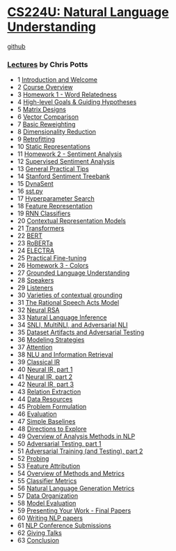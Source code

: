 # [CS224U: Natural Language Understanding](http://web.stanford.edu/class/cs224u/)

[github](https://github.com/cgpotts/cs224u)

### [Lectures](https://www.youtube.com/user/stanfordonline/videos) by Chris Potts
- 1 [Introduction and Welcome](https://www.youtube.com/watch?v=rha64cQRLs8)
- 2 [Course Overview](https://www.youtube.com/watch?v=2w_qYPxuzeA)
- 3 [Homework 1 - Word Relatedness](https://www.youtube.com/watch?v=egEzcwbej1E)
- 4 [High-level Goals & Guiding Hypotheses](https://www.youtube.com/watch?v=RiQgRJKqEhE)
- 5 [Matrix Designs](https://www.youtube.com/watch?v=ladnEW0ntEM)
- 6 [Vector Comparison](https://www.youtube.com/watch?v=eKvbYOc2rOs)
- 7 [Basic Reweighting](https://www.youtube.com/watch?v=dv559tVBQRk)
- 8 [Dimensionality Reduction](https://www.youtube.com/watch?v=5Bx5UhrJbJI)
- 9 [Retrofitting](https://www.youtube.com/watch?v=2dVdZ4GPQIk)
- 10 [Static Representations](https://www.youtube.com/watch?v=K7wM6FUV0ds)
- 11 [Homework 2 - Sentiment Analysis](https://www.youtube.com/watch?v=e5zRhwc-SqI)
- 12 [Supervised Sentiment Analysis](https://www.youtube.com/watch?v=sRw3Dtjhlk0)
- 13 [General Practical Tips](https://www.youtube.com/watch?v=qt-TU_f0HDw)
- 14 [Stanford Sentiment Treebank](https://www.youtube.com/watch?v=DxnXVbHGeBg)
- 15 [DynaSent](https://www.youtube.com/watch?v=o-UFgavFlQg)
- 16 [sst.py](https://www.youtube.com/watch?v=_T5q5fIfzww)
- 17 [Hyperparameter Search](https://www.youtube.com/watch?v=sO3gWU7y9Ws)
- 18 [Feature Representation](https://www.youtube.com/watch?v=L9ajfq6PJBI)
- 19 [RNN Classifiers](https://www.youtube.com/watch?v=7n9zQ169b8Q)
- 20 [Contextual Representation Models](https://www.youtube.com/watch?v=ZrmEcrmmXCg)
- 21 [Transformers](https://www.youtube.com/watch?v=Nsc0Yluf2yc)
- 22 [BERT](https://www.youtube.com/watch?v=TKcSSwKNg7w)
- 23 [RoBERTa](https://www.youtube.com/watch?v=EZMOBbu_5b8)
- 24 [ELECTRA](https://www.youtube.com/watch?v=6NSRLEiqsoE)
- 25 [Practical Fine-tuning](https://www.youtube.com/watch?v=Ns0JHUXyLE0)
- 26 [Homework 3 - Colors](https://www.youtube.com/watch?v=6_R00t5Iyrg)
- 27 [Grounded Language Understanding](https://www.youtube.com/watch?v=OW7aDflHdG0)
- 28 [Speakers](https://www.youtube.com/watch?v=-s5B_7_oeiU)
- 29 [Listeners](https://www.youtube.com/watch?v=xrsc0IOLFSY)
- 30 [Varieties of contextual grounding](https://www.youtube.com/watch?v=3CTttlN8l4o)
- 31 [The Rational Speech Acts Model](https://www.youtube.com/watch?v=pkT0g7utr70)
- 32 [Neural RSA](https://www.youtube.com/watch?v=aTEX9C2JBsE)
- 33 [Natural Language Inference](https://www.youtube.com/watch?v=6-NV9lzm8qw)
- 34 [SNLI, MultiNLI, and Adversarial NLI](https://www.youtube.com/watch?v=NAMNv4M2j3g)
- 35 [Dataset Artifacts and Adversarial Testing](https://www.youtube.com/watch?v=qLuAeFdbass)
- 36 [Modeling Strategies](https://www.youtube.com/watch?v=T-ryhSTeXpM)
- 37 [Attention](https://www.youtube.com/watch?v=vJYhPL6U3h4)
- 38 [NLU and Information Retrieval](https://www.youtube.com/watch?v=Bn6RNrwwiI0)
- 39 [Classical IR](https://www.youtube.com/watch?v=e8zKKDMAze8)
- 40 [Neural IR, part 1](https://www.youtube.com/watch?v=XfYNqwWpoGY)
- 41 [Neural IR, part 2](https://www.youtube.com/watch?v=IWgjCIguAoA)
- 42 [Neural IR, part 3](https://www.youtube.com/watch?v=KQMuiO59rGM)
- 43 [Relation Extraction](https://www.youtube.com/watch?v=4AjieiJ1CXo)
- 44 [Data Resources](https://www.youtube.com/watch?v=g4KCti_rZA4)
- 45 [Problem Formulation](https://www.youtube.com/watch?v=JLHL5jAHODs)
- 46 [Evaluation](https://www.youtube.com/watch?v=JIBcv-grQIc)
- 47 [Simple Baselines](https://www.youtube.com/watch?v=70FS4wUJjWQ)
- 48 [Directions to Explore](https://www.youtube.com/watch?v=OZ1inhh7AgA)
- 49 [Overview of Analysis Methods in NLP](https://www.youtube.com/watch?v=rSO_vOynrEw)
- 50 [Adversarial Testing, part 1](https://www.youtube.com/watch?v=BilI8LkiAsU)
- 51 [Adversarial Training (and Testing), part 2](https://www.youtube.com/watch?v=mnKQHwfp384)
- 52 [Probing](https://www.youtube.com/watch?v=ElDtkhqv5ZE)
- 53 [Feature Attribution](https://www.youtube.com/watch?v=RFE6xdfJvag)
- 54 [Overview of Methods and Metrics](https://www.youtube.com/watch?v=r9ohMetEMfQ)
- 55 [Classifier Metrics](https://www.youtube.com/watch?v=0RW-aV93Rns)
- 56 [Natural Language Generation Metrics](https://www.youtube.com/watch?v=l-DERqIJjCY)
- 57 [Data Organization](https://www.youtube.com/watch?v=1yLUN57_c1E)
- 58 [Model Evaluation](https://www.youtube.com/watch?v=TxTblROT9lY)
- 59 [Presenting Your Work - Final Papers](https://www.youtube.com/watch?v=yNaDky5E4Wg)
- 60 [Writing NLP papers](https://www.youtube.com/watch?v=DZNwO-p5PGY)
- 61 [NLP Conference Submissions](https://www.youtube.com/watch?v=vb7IN-C7fHs)
- 62 [Giving Talks](https://www.youtube.com/watch?v=GGx7klcahzY)
- 63 [Conclusion](https://www.youtube.com/watch?v=s0GH2pPnJMk)
